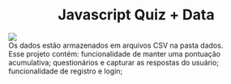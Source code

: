 <h1 align="center">Javascript Quiz + Data</h1>
<palign="center">
<img src="https://user-images.githubusercontent.com/100588945/161454633-a8ac122a-8f85-4275-9cb7-cb9327879b5c.gif"/>
<br>
Os dados estão armazenados em arquivos CSV na pasta dados.
  <br>
Esse projeto contém:
funcionalidade de manter uma pontuação acumulativa;
questionários e capturar as respostas do usuário;
funcionalidade de registro e login;</p>
